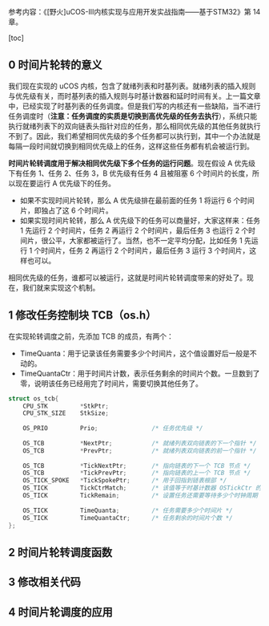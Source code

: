 参考内容：《[野火]uCOS-III内核实现与应用开发实战指南——基于STM32》第 14 章。

[toc]

## 0 时间片轮转的意义

我们现在实现的 uCOS 内核，包含了就绪列表和时基列表。就绪列表的插入规则与优先级有关，而时基列表的插入规则与时基计数器和延时时间有关。上一篇文章中，已经实现了时基列表的任务调度。但是我们写的内核还有一些缺陷，当不进行任务调度时（**注意：任务调度的实质是切换到高优先级的任务去执行**），系统只能执行就绪列表下的双向链表头指针对应的任务，那么相同优先级的其他任务就执行不到了。因此，我们希望相同优先级的多个任务都可以执行到，其中一个办法就是每隔一段时间就切换到相同优先级上的任务，这样这些任务都有机会被运行到。

**时间片轮转调度用于解决相同优先级下多个任务的运行问题**。现在假设 A 优先级下有任务 1、任务 2、任务 3，B 优先级有任务 4 且被阻塞 6 个时间片的长度，所以现在要运行 A 优先级下的任务。
- 如果不实现时间片轮转，那么 A 优先级排在最前面的任务 1 将运行 6 个时间片，即独占了这 6 个时间片。
- 如果实现时间片轮转，那么 A 优先级下的任务可以商量好，大家这样来：任务 1 先运行 2 个时间片，任务 2 再运行 2 个时间片，最后任务 3 也运行 2 个时间片，很公平，大家都被运行了。当然，也不一定平均分配，比如任务 1 先运行 1 个时间片，任务 2 再运行 2 个时间片，最后任务 3 运行 3 个时间片，这样也可以。

相同优先级的任务，谁都可以被运行，这就是时间片轮转调度带来的好处了。现在，我们就来实现这个机制。

## 1 修改任务控制块 TCB（os.h）

在实现轮转调度之前，先添加 TCB 的成员，有两个：
- TimeQuanta：用于记录该任务需要多少个时间片，这个值设置好后一般是不动的。
- TimeQuantaCtr：用于时间片计数，表示任务剩余的时间片个数。一旦数到了零，说明该任务已经用完了时间片，需要切换其他任务了。

```c
struct os_tcb{
	CPU_STK			*StkPtr;
	CPU_STK_SIZE	StkSize;
	
	OS_PRIO			Prio;				/* 任务优先级 */
	
	OS_TCB			*NextPtr;			/* 就绪列表双向链表的下一个指针 */
	OS_TCB			*PrevPtr;			/* 就绪列表双向链表的前一个指针 */
	
	OS_TCB			*TickNextPtr;		/* 指向链表的下一个 TCB 节点 */
	OS_TCB			*TickPrevPtr;		/* 指向链表的上一个 TCB 节点 */
	OS_TICK_SPOKE	*TickSpokePtr;		/* 用于回指到链表根部 */
	OS_TICK			TickCtrMatch;		/* 该值等于时基计数器 OSTickCtr 的值加上 TickRemain 的值 */
	OS_TICK			TickRemain;			/* 设置任务还需要等待多少个时钟周期 */
	
	OS_TICK			TimeQuanta;			/* 任务需要多少个时间片 */
	OS_TICK			TimeQuantaCtr;		/* 任务剩余的时间片个数 */
};
```

## 2 时间片轮转调度函数

## 3 修改相关代码

## 4 时间片轮调度的应用
